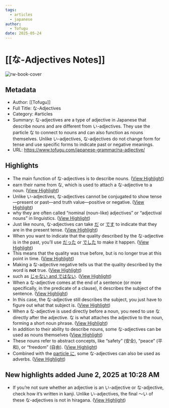 ```yaml
---
tags:
  - articles
  - japanese
author:
  - Tofugu
date: 2025-05-24
---
```

# [[な-Adjectives Notes]]

![rw-book-cover](https://files.tofugu.com/japanese-grammar/na-adjective/header-1280x.jpg)

## Metadata
- Author: [[Tofugu]]
- Full Title: な-Adjectives
- Category: #articles
- Summary: な-adjectives are a type of adjective in Japanese that describe nouns and are different from い-adjectives. They use the particle な to connect to nouns and can also function as nouns themselves. Unlike い-adjectives, な-adjectives do not change form for tense and use specific forms to indicate past or negative meanings.
- URL: https://www.tofugu.com/japanese-grammar/na-adjective/

## Highlights
- The main function of な-adjectives is to describe nouns. ([View Highlight](https://read.readwise.io/read/01jvzjkhj0ssgq0s8whg74a14j))
- earn their name from な, which is used to attach a な-adjective to a noun. ([View Highlight](https://read.readwise.io/read/01jw0dg1tavvdzmqy4q73ngrtg))
- Unlike い-adjectives, な-adjectives cannot be conjugated to show tense—present or past—and truth value—positive or negative. ([View Highlight](https://read.readwise.io/read/01jvzjn1c508jmpfkqh732017r))
- why they are often called “nominal (noun-like) adjectives” or “adjectival nouns” in linguistics. ([View Highlight](https://read.readwise.io/read/01jvzjn8za0wxfpx6zhvtjvgse))
- Just like nouns, な-adjectives can take [だ](https://www.tofugu.com/japanese-grammar/da) or [です](https://www.tofugu.com/japanese-grammar/desu) to indicate that they are in the present tense. ([View Highlight](https://read.readwise.io/read/01jvzjnv4t58a56rjc6h574hgy))
- When you want to indicate that the quality described by the な-adjective is in the past, you’ll use [だった](https://www.tofugu.com/japanese-grammar/datta) or [でした](https://www.tofugu.com/japanese-grammar/deshita) to make it happen. ([View Highlight](https://read.readwise.io/read/01jw0djnpdcmh69p4mwm9fbf38))
- This means that the quality was true before, but is no longer true at this point in time. ([View Highlight](https://read.readwise.io/read/01jw0dk0dqsaw209ast6ytqsz3))
- Making a な-adjective negative tells us that the quality described by the word is **not** true. ([View Highlight](https://read.readwise.io/read/01jw0dzw66arf0db9kw4skchpf))
- such as [じゃない and ではない](https://www.tofugu.com/japanese-grammar/janai-dewanai/). ([View Highlight](https://read.readwise.io/read/01jw0e0fdfffjst5vf2y3mkyhr))
- When a な-adjective comes at the end of a sentence (or more specifically, in the predicate of a clause), it describes the subject of the sentence. ([View Highlight](https://read.readwise.io/read/01jw0e8hmc88vfthk11ff6sw64))
- In this case, the な-adjective still describes the subject, you just have to figure out what that subject is. ([View Highlight](https://read.readwise.io/read/01jw0fv1kzq3n3c85wgfzr9xpw))
- When a な-adjective is used directly before a noun, you need to use な directly after the adjective. な is what attaches the adjective to the noun, forming a short noun phrase. ([View Highlight](https://read.readwise.io/read/01jw0fxpevaw6fwh0q2d3kvhj1))
- In addition to their ability to describe nouns, some な-adjectives can be used as nouns themselves ([View Highlight](https://read.readwise.io/read/01jw0g19a0xsh313kmg757y4qt))
- These nouns refer to abstract concepts, like “safety” (安全), “peace” (平和), or “freedom” (自由). ([View Highlight](https://read.readwise.io/read/01jw0g30rw63xj0eer3ejeyt1s))
- Combined with the [particle に](https://www.tofugu.com/japanese-grammar/particle-ni), some な-adjectives can also be used as adverbs. ([View Highlight](https://read.readwise.io/read/01jw0g3b7h9ty3499x970wyrzn))
## New highlights added June 2, 2025 at 10:28 AM
- If you’re not sure whether an adjective is an い-adjective or な-adjective, check how it’s written in kanji. Unlike い-adjectives, the final 〜い of these な-adjectives is not in hiragana. ([View Highlight](https://read.readwise.io/read/01jwqhw717nz7nykheak6jr6y8))
